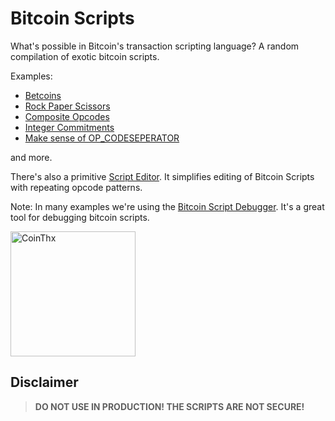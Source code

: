 # Bitcoin Scripts
What's possible in Bitcoin's transaction scripting language? A random compilation of exotic bitcoin scripts.

Examples:
- [Betcoins](betcoins.md)
- [Rock Paper Scissors](rock-paper-scissors.md)
- [Composite Opcodes](composite-opcodes.md)
- [Integer Commitments](integer-commitments.md)
- [Make sense of OP_CODESEPERATOR](op-codeseparator.md)

and more.

There's also a primitive [Script Editor](https://coins.github.io/bitcoin-scripts/script-editor). It simplifies editing of Bitcoin Scripts with repeating opcode patterns.

Note: In many examples we're using the [Bitcoin Script Debugger](https://github.com/kallewoof/btcdeb). It's a great tool for debugging bitcoin scripts.



[<img src="https://coins.github.io/thx/logo-color-large-pill-320px.png" alt="CoinThx" width="200"/>](https://coins.github.io/thx/#1K9zQ8f4iTyhKyHWmiDKt21cYX2QSDckWB?label=Coins%20Project&message=Thank%20you%20for%20your%20contribution!)


## Disclaimer 

> **DO NOT USE IN PRODUCTION! THE SCRIPTS ARE NOT SECURE!**
